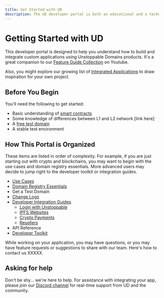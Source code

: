 ```yaml
---
title: Get Started with UD
description: The UD developer portal is both an educational and a technical resource. We hope it will be equally useful for both technical and non-technical readers.
---
```


# Getting Started with UD

This developer portal is designed to help you understand how to build and integrate custom applications using Unstoppable Domains products.
It's a great companion to our [Feature Guide Collection](https://youtube.com/playlist?list=PLkKiQerk3s0AbMvBafwmJdR8pv7qPYeL-) on Youtube.

Also, you might explore our growing list of [Integrated Applications](https://unstoppabledomains.com/apps) to draw inspiration for your own project.

## Before You Begin

You'll need the following to get started:
- Basic understanding of [smart contracts](../developer-toolkit/smart-contracts/cns-smart-contracts.md)
- Some knowledge of differences between L1 and L2 network [link here]
- A [free test domain](./test-domains/etherscan.md)
- A stable test environment

## How This Portal is Organized

These items are listed in order of complexity. For example, if you are just starting out with crypto and blockchains, you may want to begin with the use cases and domain registry essentials. More advanced users may decide to jump right to the developer toolkit or integration guides.

- [Use Cases](../use-cases/index.md)
- [Domain Registry Essentials](./domain-registry-essentials/uns-architecture-overview.md)
- Get a Test Domain
- [Change Logs](./change-logs/resolution-changelog.md)
- [Developer Integration Guides](../guides/index.md)
  - [Login with Unstoppable](../guides/login-with-unstoppable/index.md)
  - [IPFS Websites](../guides/d-websites/ipfs-dweb-overview.md)
  - [Crypto Payments](../guides/crypto-payments/index.md)
  - [Resellers](../guides/reseller/index.md)
- API Reference
- [Developer Toolkit](../developer-toolkit/index.md)


While working on your application, you may have questions, or you may have feature requests or suggestions to share with our team.
Here's how to contact us XXXXX.

## Asking for help

Don't be shy... we're here to help. For assistance with integrating your app, please join our [Discord channel](https://discord.gg/b6ZVxSZ9Hn) for real-time support from UD and the community.

